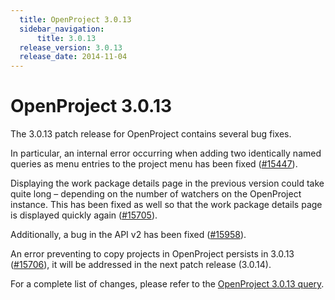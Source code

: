```yaml
---
  title: OpenProject 3.0.13
  sidebar_navigation:
      title: 3.0.13
  release_version: 3.0.13
  release_date: 2014-11-04
---
```



# OpenProject 3.0.13

The 3.0.13 patch release for OpenProject contains several bug fixes.

In particular, an internal error occurring when adding two identically
named queries as menu entries to the project menu has been fixed
([\#15447](https://community.openproject.org/work_packages/15447 "Duplicate shared queries lead to internal server errors upon menu rendering (closed)")).

Displaying the work package details page in the previous version could
take quite long – depending on the number of watchers on the OpenProject
instance. This has been fixed as well so that the work package details
page is displayed quickly again
([\#15705](https://community.openproject.org/work_packages/15705 "Details view slow (closed)")).

Additionally, a bug in the API v2 has been fixed
([\#15958](https://community.openproject.org/work_packages/15958 "API v2: parent id not returned when using ids-filter (regression) (closed)")).

An error preventing to copy projects in OpenProject persists in 3.0.13
([\#15706](https://community.openproject.org/work_packages/15706 "[Copy project] Projects cannot be copied (formerly: Subprojects are not copied correctly and the ... (closed)")),
it will be addressed in the next patch release (3.0.14).

For a complete list of changes, please refer to the [OpenProject 3.0.13
query](https://community.openproject.org/versions/466).



